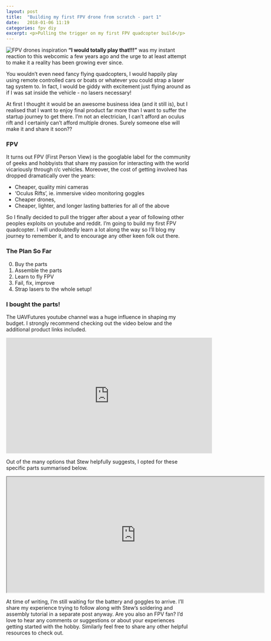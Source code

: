 ```yaml
---
layout: post
title:  "Building my first FPV drone from scratch - part 1"
date:   2018-01-06 11:19
categories: fpv diy
excerpt: <p>Pulling the trigger on my first FPV quadcopter build</p>
---
```


![FPV drones inspiration](http://abstrusegoose.com/strips/goriftdronetag.png)
**“I would totally play that!!!”**  was my instant reaction to this webcomic a few years ago and the urge to at least attempt to make it a reality has been growing ever since.

You wouldn’t even need fancy flying quadcopters, I would happily play using remote controlled cars or boats or whatever you could strap a laser tag system to.
In fact, I would be giddy with excitement just flying around as if I was sat inside the vehicle - no lasers necessary!

At first I thought it would be an awesome business idea (and it still is), but I realised that I want to enjoy final product far more than I want to suffer the startup journey to get there. I’m not an electrician, I can’t afford an oculus rift and I certainly can’t afford multiple drones. Surely someone else will make it and share it soon??

### FPV

It turns out FPV (First Person View) is the googlable label for the community of geeks and hobbyists that share my passion for interacting with the world vicariously through r/c vehicles.
Moreover, the cost of getting involved has dropped dramatically over the years:

* Cheaper, quality mini cameras
* ‘Oculus Rifts’, ie. immersive video monitoring goggles
* Cheaper drones,
* Cheaper, lighter, and longer lasting batteries for all of the above

So I finally decided to pull the trigger after about a year of following other peoples exploits on youtube and reddit.
I’m going to build my first FPV quadcopter. I will undoubtedly learn a lot along the way so I’ll blog my journey to remember it, and to encourage any other keen folk out there.

### The Plan So Far
0. Buy the parts
1. Assemble the parts
2. Learn to fly FPV
3. Fail, fix, improve
4. Strap lasers to the whole setup!

### I bought the parts!
The UAVFutures youtube channel was a huge influence in shaping my budget. I strongly recommend checking out the video below and the additional product links included.

<iframe width="560" height="315" src="https://www.youtube.com/embed/YNAH4C98Qhs" frameborder="0" gesture="media" allow="encrypted-media" allowfullscreen></iframe>

Out of the many options that Stew helpfully suggests, I opted for these specific parts summarised below.

<iframe width="700" height="315" src="https://docs.google.com/spreadsheets/d/e/2PACX-1vTI5SwltCHUfr92TzwsQ91drRheeGM8aCNPNhX5T8gTGqMNi1xPsQB1dPqbV7739JH9fyFpBJoIhX8P/pubhtml?gid=416727522&amp;single=true&amp;widget=true&amp;headers=false"></iframe>

At time of writing, I’m still waiting for the battery and goggles to arrive. I’ll share my experience trying to follow along with Stew’s soldering and assembly tutorial in a separate post anyway.
Are you also an FPV fan? I’d love to hear any comments or suggestions or about your experiences getting started with the hobby. Similarly feel free to share any other helpful resources to check out.
